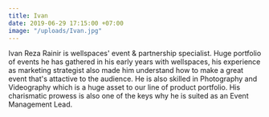 ```yaml
---
title: Ivan
date: 2019-06-29 17:15:00 +07:00
image: "/uploads/Ivan.jpg"
---
```


Ivan Reza Rainir is wellspaces' event & partnership specialist. Huge portfolio of events he has gathered in his early years with wellspaces, his experience as marketing strategist also made him understand how to make a great event that's attactive to the audience. He is also skilled in Photography and Videography which is a huge asset to our line of product portfolio. His charismatic prowess is also one of the keys why he is suited as an Event Management Lead.